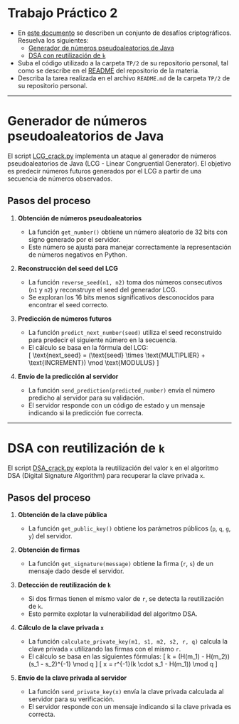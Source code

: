 # Trabajo Práctico 2

* En [este documento](https://cripto.iua.edu.ar/blockchain/doc/) se describen un conjunto de desafíos criptográficos. Resuelva los siguientes:
    * [Generador de números pseudoaleatorios de Java](https://cripto.iua.edu.ar/blockchain/doc/javarand.html)
    * [DSA con reutilización de `k`](https://cripto.iua.edu.ar/blockchain/doc/dsa.html)
* Suba el código utilizado a la carpeta `TP/2` de su repositorio personal, tal como se describe en el [README](../README.md) del repositorio de la materia.
* Describa la tarea realizada en el archivo `README.md` de la carpeta `TP/2` de su repositorio personal.

---

# Generador de números pseudoaleatorios de Java

El script [LCG_crack.py](./LCG_crack.py) implementa un ataque al generador de números pseudoaleatorios de Java (LCG - Linear Congruential Generator). El objetivo es predecir números futuros generados por el LCG a partir de una secuencia de números observados.

## Pasos del proceso

1. **Obtención de números pseudoaleatorios**
   - La función `get_number()` obtiene un número aleatorio de 32 bits con signo generado por el servidor.
   - Este número se ajusta para manejar correctamente la representación de números negativos en Python.

2. **Reconstrucción del seed del LCG**
   - La función `reverse_seed(n1, n2)` toma dos números consecutivos (`n1` y `n2`) y reconstruye el seed del generador LCG.
   - Se exploran los 16 bits menos significativos desconocidos para encontrar el seed correcto.

3. **Predicción de números futuros**
   - La función `predict_next_number(seed)` utiliza el seed reconstruido para predecir el siguiente número en la secuencia.
   - El cálculo se basa en la fórmula del LCG:  
     \[
     \text{next\_seed} = (\text{seed} \times \text{MULTIPLIER} + \text{INCREMENT}) \mod \text{MODULUS}
     \]

4. **Envío de la predicción al servidor**
   - La función `send_prediction(predicted_number)` envía el número predicho al servidor para su validación.
   - El servidor responde con un código de estado y un mensaje indicando si la predicción fue correcta.

---

# DSA con reutilización de `k`

El script [DSA_crack.py](./DSA_crack.py) explota la reutilización del valor `k` en el algoritmo DSA (Digital Signature Algorithm) para recuperar la clave privada `x`.

## Pasos del proceso

1. **Obtención de la clave pública**
   - La función `get_public_key()` obtiene los parámetros públicos (`p`, `q`, `g`, `y`) del servidor.

2. **Obtención de firmas**
   - La función `get_signature(message)` obtiene la firma (`r`, `s`) de un mensaje dado desde el servidor.

3. **Detección de reutilización de `k`**
   - Si dos firmas tienen el mismo valor de `r`, se detecta la reutilización de `k`.
   - Esto permite explotar la vulnerabilidad del algoritmo DSA.

4. **Cálculo de la clave privada `x`**
   - La función `calculate_private_key(m1, s1, m2, s2, r, q)` calcula la clave privada `x` utilizando las firmas con el mismo `r`.
   - El cálculo se basa en las siguientes fórmulas:
     \[
     k = (H(m_1) - H(m_2))(s_1 - s_2)^{-1} \mod q
     \]
     \[
     x = r^{-1}(k \cdot s_1 - H(m_1)) \mod q
     \]

5. **Envío de la clave privada al servidor**
   - La función `send_private_key(x)` envía la clave privada calculada al servidor para su verificación.
   - El servidor responde con un mensaje indicando si la clave privada es correcta.
